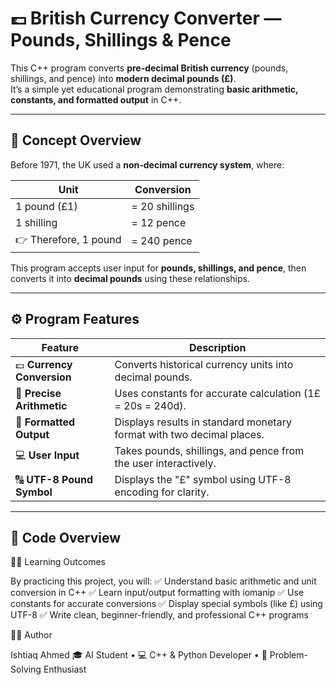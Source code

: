 # 💷 **British Currency Converter — Pounds, Shillings & Pence**

This C++ program converts **pre-decimal British currency** (pounds, shillings, and pence) into **modern decimal pounds (£)**.  
It’s a simple yet educational program demonstrating **basic arithmetic, constants, and formatted output** in C++.

---

## 🧠 **Concept Overview**

Before 1971, the UK used a **non-decimal currency system**, where:

| **Unit** | **Conversion** |
|-----------|----------------|
| 1 pound (£1) | = 20 shillings |
| 1 shilling | = 12 pence |
| 👉 Therefore, 1 pound | = 240 pence |

This program accepts user input for **pounds, shillings, and pence**, then converts it into **decimal pounds** using these relationships.

---

## ⚙️ **Program Features**

| **Feature** | **Description** |
|--------------|-----------------|
| 💷 **Currency Conversion** | Converts historical currency units into decimal pounds. |
| 🧮 **Precise Arithmetic** | Uses constants for accurate calculation (1£ = 20s = 240d). |
| 📏 **Formatted Output** | Displays results in standard monetary format with two decimal places. |
| 💻 **User Input** | Takes pounds, shillings, and pence from the user interactively. |
| 🔠 **UTF-8 Pound Symbol** | Displays the "£" symbol using UTF-8 encoding for clarity. |

---

## 🧩 **Code Overview**

🧘‍♂️ Learning Outcomes

By practicing this project, you will:
✅ Understand basic arithmetic and unit conversion in C++
✅ Learn input/output formatting with iomanip
✅ Use constants for accurate conversions
✅ Display special symbols (like £) using UTF-8
✅ Write clean, beginner-friendly, and professional C++ programs

👨‍💻 Author

Ishtiaq Ahmed
🎓 AI Student • 💻 C++ & Python Developer • 🧠 Problem-Solving Enthusiast
